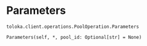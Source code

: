 # Parameters
`toloka.client.operations.PoolOperation.Parameters`

```
Parameters(self, *, pool_id: Optional[str] = None)
```

